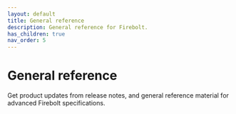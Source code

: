 ```yaml
---
layout: default
title: General reference
description: General reference for Firebolt.
has_children: true
nav_order: 5
---
```


# General reference

Get product updates from release notes, and general reference material for advanced Firebolt specifications. 
